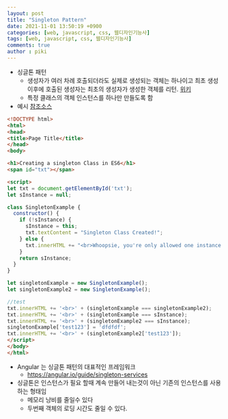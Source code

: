 ```yaml
---
layout: post
title: "Singleton Pattern"
date: 2021-11-01 13:50:19 +0900
categories: [web, javascript, css, 웹디자인기능사]
tags: [web, javascript, css, 웹디자인기능사]
comments: true
author : piki
---
```


- 싱글톤 패턴
	- 생성자가 여러 차례 호출되더라도 실제로 생성되는 객체는 하나이고 최초 생성 이후에 호출된 생성자는 최초의 생성자가 생성한 객체를 리턴. [위키](https://ko.wikipedia.org/wiki/%EC%8B%B1%EA%B8%80%ED%84%B4_%ED%8C%A8%ED%84%B4)
	- 특정 클래스의 객체 인스턴스를 하나만 만들도록 함
- 예시 [참조소스](https://codepen.io/JoeCoulam/pen/mRqbzz)

```html
<!DOCTYPE html>
<html>
<head>
<title>Page Title</title>
</head>
<body>

<h1>Creating a singleton Class in ES6</h1>
<span id="txt"></span>

<script>
let txt = document.getElementById('txt');
let sInstance = null;

class SingletonExample {
  constructor() {
    if (!sInstance) {
      sInstance = this;
      txt.textContent = "Singleton Class Created!";
    } else {
      txt.innerHTML += "<br>Whoopsie, you're only allowed one instance of this Class!";
    }
    return sInstance;
  }
}

let singletonExample = new SingletonExample();
let singletonExample2 = new SingletonExample();

//test
txt.innerHTML += '<br>' + (singletonExample === singletonExample2);
txt.innerHTML += '<br>' + (singletonExample === sInstance);
txt.innerHTML += '<br>' + (singletonExample2 === sInstance);
singletonExample['test123'] = 'dfdfdf';
txt.innerHTML += '<br>' + (singletonExample2['test123']);
</script>
</body>
</html>
```

- Angular 는 싱글톤 패턴의 대표적인 프레임워크
	- https://angular.io/guide/singleton-services
- 싱글톤은 인스턴스가 필요 할때 계속 만들어 내는것이 아닌 기존의 인스턴스를 사용 하는 형태임
	- 메모리 낭비를 줄일수 있다
	- 두번째 객체의 로딩 시간도 줄일 수 있다.

